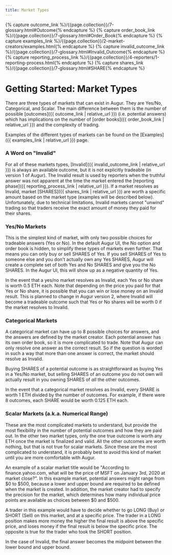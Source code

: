 ```yaml
---
title: Market Types
---
```


{% capture outcome_link %}/{{page.collection}}/7-glossary.html#Outcome{% endcapture %}
{% capture order_book_link %}/{{page.collection}}/7-glossary.html#Order_Book{% endcapture %}
{% capture examples_link %}/{{page.collection}}/2-market-creators/examples.html{% endcapture %}
{% capture invalid_outcome_link %}/{{page.collection}}/7-glossary.html#Invalid_Outcome{% endcapture %}
{% capture reporting_process_link %}/{{page.collection}}/4-reporters/1-reporting-process.html{% endcapture %}
{% capture shares_link %}/{{page.collection}}/7-glossary.html#SHARE{% endcapture %}

# Getting Started: Market Types

There are three types of markets that can exist in Augur. They are Yes/No, Categorical, and Scalar. The main difference between them is the number of possible [outcomes]({{ outcome_link | relative_url }}) (i.e. potential answers) which has implications on the number of [order books]({{ order_book_link | relative_url }}) and the complexity of trading. 

Examples of the different types of markets can be found on the [Examples]({{ examples_link | relative_url }}) page.

### A Word on "Invalid"

For all of these markets types, [Invalid]({{ invalid_outcome_link | relative_url }}) is always an available outcome, but it is not explicitly tradeable (in version 1 of Augur). The Invalid result is used by reporters when the truthful answer was not apparent at the time the market entered the [reporting phase]({{ reporting_process_link | relative_url }}). If a market resolves as Invalid, market [SHARES]({{ shares_link | relative_url }}) are worth a specific amount based on the market type (examples will be described below). Unfortunately, due to technical limitations, Invalid markets cannot "unwind" trading so that traders receive the exact amount of money they paid for their shares.

### Yes/No Markets

This is the simplest kind of market, with only two possible choices for tradeable answers (Yes or No). In the default Augur UI, the No option and order book is hidden, to simplify these types of markets even further. That means you can only buy or sell SHARES of Yes. If you sell SHARES of Yes to someone else and you don't actually own any Yes SHARES, Augur will create a complete set of both Yes and No SHARES and give you the No SHARES. In the Augur UI, this will show up as a negative quantity of Yes.

In the event that a yes/no market resolves as Invalid, each Yes or No share is worth 0.5 ETH each. Note that depending on the price you paid for that Yes or No share, it is possible that you can win or lose money on an Invalid result. This is planned to change in Augur version 2, where Invalid will become a tradeable outcome such that Yes or No shares will be worth 0 if the market resolves to Invalid.

### Categorical Markets

A categorical market can have up to 8 possible choices for answers, and the answers are defined by the market creator. Each potential answer has its own order book, so it is more complicated to trade. Note that Augur can only resolve one answer as the correct result. So if the question is worded in such a way that more than one answer is correct, the market should resolve as Invalid.

Buying SHARES of a potential outcome is as straightforward as buying Yes in a Yes/No market, but selling SHARES of an outcome you do not own will actually result in you owning SHARES of *all* the other outcomes.

In the event that a categorical market resolves as Invalid, every SHARE is worth 1 ETH divided by the number of outcomes. For example, if there were 8 outcomes, each SHARE would be worth 0.125 ETH each.

### Scalar Markets (a.k.a. Numerical Range)

These are the most complicated markets to understand, but provide the most flexibility in the number of potential outcomes and how they are paid out. In the other two market types, only the one true outcome is worth any ETH once the market is finalized and valid. All the other outcomes are worth nothing, but that is not true for scalar markets. Since these are the most complicated to understand, it is probably best to avoid this kind of market until you are more comfortable with Augur.

An example of a scalar market title would be "According to finance.yahoo.com, what will be the price of MSFT on January 3rd, 2020 at market close?". In this example market, potential answers might range from $0 to $500, because a lower and upper bound are required to be defined when the market is created. In addition, the market creator had to specify the precision for the market, which determines how many individual price points are available as choices between $0 and $500. 

A trader in this example would have to decide whether to go LONG (Buy) or SHORT (Sell) on this market, and at a specific price. The trader in a LONG position makes more money the higher the final result is above the specific price, and loses money if the final result is below the specific price. The opposite is true for the trader who took the SHORT position.

In the case of Invalid, the final answer becomes the midpoint between the lower bound and upper bound.